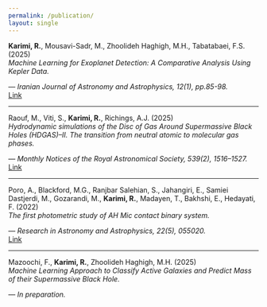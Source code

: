 ```yaml
---
permalink: /publication/
layout: single
---
```



**Karimi, R.**, Mousavi-Sadr, M., Zhoolideh Haghigh, M.H., Tabatabaei, F.S. (2025)  
*Machine Learning for Exoplanet Detection: A Comparative Analysis Using Kepler Data.*  

— _Iranian Journal of Astronomy and Astrophysics, 12(1), pp.85-98._  
[Link](https://arxiv.org/pdf/2508.09689)

---

Raouf, M., Viti, S., **Karimi, R.**, Richings, A.J. (2025)  
*Hydrodynamic simulations of the Disc of Gas Around Supermassive Black Holes (HDGAS)–II. The transition from neutral atomic to molecular gas phases.*  

— _Monthly Notices of the Royal Astronomical Society, 539(2), 1516–1527._  
[Link](https://academic.oup.com/mnras/article/539/2/1516/8106597)

---

Poro, A., Blackford, M.G., Ranjbar Salehian, S., Jahangiri, E., Samiei Dastjerdi, M., Gozarandi, M., **Karimi, R.**, Madayen, T., Bakhshi, E., Hedayati, F. (2022)  
*The first photometric study of AH Mic contact binary system.*  

— _Research in Astronomy and Astrophysics, 22(5), 055020._  
[Link](https://www.raa-journal.org/issues/all/2022/v22n5/202203/P020220525480667107946.pdf)

---

Mazoochi, F., **Karimi, R.**, Zhoolideh Haghigh, M.H. (2025)  
*Machine Learning Approach to Classify Active Galaxies and Predict Mass of their Supermassive Black Hole.*  

— _In preparation._
